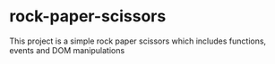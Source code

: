# rock-paper-scissors
This project is a simple rock paper scissors which includes functions, events and DOM manipulations
